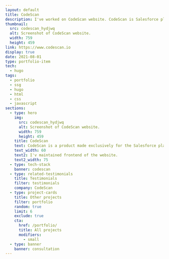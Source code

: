 ```yaml
---
layout: default
title: CodeScan
description: I've worked on CodeScan website. CodeScan is Salesforce platform product whose code analysis solution provides total visibility into Salesforce code health.
thumbnail:
  src: codescan_hydjwq
  alt: Screenshot of CodeScan website.
  width: 759
  height: 459
link: https://www.codescan.io
display: true
date: 2021-08-01
type: portfolio-item
tech:
  - hugo
tags:
  - portfolio
  - ssg
  - hugo
  - html
  - css
  - javascript
sections:
  - type: hero
    img:
      src: codescan_hydjwq
      alt: Screenshot of CodeScan website.
      width: 759
      height: 459
    title: CodeScan
    text: CodeScan is a product made exclusively for the Salesforce platform. CodeScan’s code analysis solutions helps provide total visibility into Salesforce code health.
    text_width: 60
    text2: I'v maintained frontend of the website.
    text2_width: 75
  - type: tech-stack
    banner: codescan
  - type: related-testimonials
    title: Testimonials
    filter: testimonials
    company: CodeScan
  - type: project-cards
    title: Other projects
    filter: portfolio
    random: true
    limit: 6
    exclude: true
    cta:
      href: /portfolio/
      title: All projects
      modifiers:
        - small
  - type: banner
    banner: consultation
---
```

